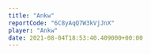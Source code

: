 ```yaml
---
title: "Ankw"
reportCode: "6C8yAqQ7W3kVjJnX"
player: "Ankw"
date: 2021-08-04T18:53:40.409000+00:00
---
```

